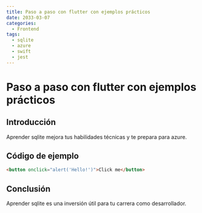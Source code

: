 ```yaml
---
title: Paso a paso con flutter con ejemplos prácticos
date: 2033-03-07
categories:
  - Frontend
tags:
  - sqlite
  - azure
  - swift
  - jest
---
```


# Paso a paso con flutter con ejemplos prácticos

## Introducción

Aprender sqlite mejora tus habilidades técnicas y te prepara para azure.

## Código de ejemplo

```html
<button onclick="alert('Hello!')">Click me</button>
```

## Conclusión

Aprender sqlite es una inversión útil para tu carrera como desarrollador.